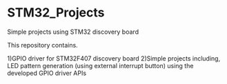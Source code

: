 # STM32_Projects
Simple projects using STM32 discovery board

This repository contains.

1)GPIO driver for STM32F407 discovery board
2)Simple projects including, LED pattern generation (using external interrupt button) using the developed GPIO driver APIs